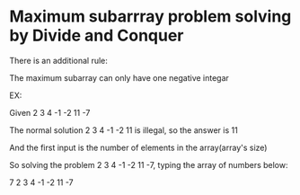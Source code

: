 
# Maximum subarrray problem solving by Divide and Conquer


There is an additional rule:

The maximum subarray can only have one negative integar

EX:

Given 2 3 4 -1 -2 11 -7

The normal solution 2 3 4 -1 -2 11 is illegal, so the answer is 11

And the first input is the number of elements in the array(array's size)

So solving the problem 2 3 4 -1 -2 11 -7, typing the array of numbers below:

7
2 3 4 -1 -2 11 -7
